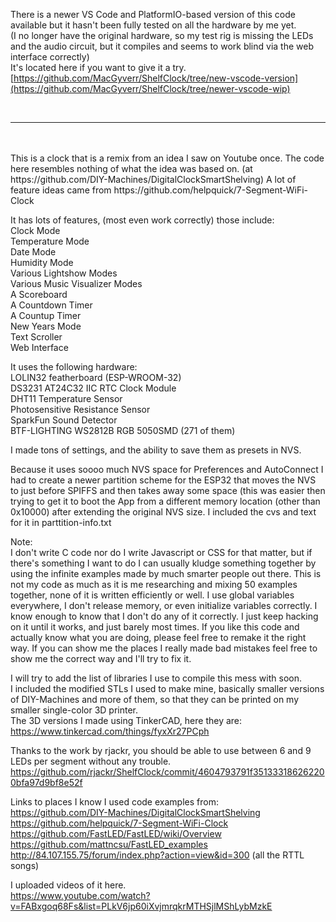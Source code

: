 
There is a newer VS Code and PlatformIO-based version of this code available but it hasn't been fully tested on all the hardware by me yet. <br>(I no longer have the original hardware, so my test rig is missing the LEDs and the audio circuit, but it compiles and seems to work blind via the web interface correctly)<br>
It's located here if you want to give it a try.<br>
[https://github.com/MacGyverr/ShelfClock/tree/new-vscode-version](https://github.com/MacGyverr/ShelfClock/tree/newer-vscode-wip)


<br>

---
  
<br>

<br>
This is a clock that is a remix from an idea I saw on Youtube once. The code here resembles nothing of what the idea was based on. (at https://github.com/DIY-Machines/DigitalClockSmartShelving)
A lot of feature ideas came from https://github.com/helpquick/7-Segment-WiFi-Clock

It has lots of features, (most even work correctly) those include:
<br>
Clock Mode
<br>
Temperature Mode
<br>
Date Mode
<br>
Humidity Mode
<br>
Various Lightshow Modes
<br>
Various Music Visualizer Modes
<br>
A Scoreboard
<br>
A Countdown Timer
<br>
A Countup Timer
<br>
New Years Mode
<br>
Text Scroller
<br>
Web Interface
<br>

It uses the following hardware:
<br>
LOLIN32 featherboard (ESP-WROOM-32)
<br>
DS3231 AT24C32 IIC RTC Clock Module
<br>
DHT11 Temperature Sensor
<br>
Photosensitive Resistance Sensor
<br>
SparkFun Sound Detector
<br>
BTF-LIGHTING WS2812B RGB 5050SMD (271 of them)
<br>

I made tons of settings, and the ability to save them as presets in NVS.

Because it uses soooo much NVS space for Preferences and AutoConnect I had to create a newer partition scheme for the ESP32 that moves the NVS to just before SPIFFS and then takes away some space (this was easier then trying to get it to boot the App from a different memory location (other than 0x10000) after extending the original NVS size. I included the cvs and text for it in parttition-info.txt

Note:
<br>
I don't write C code nor do I write Javascript or CSS for that matter, but if there's something I want to do I can usually kludge something together by using the infinite examples made by much smarter people out there.
This is not my code as much as it is me researching and mixing 50 examples together, none of it is written efficiently or well. I use global variables everywhere, I don't release memory, or even initialize variables correctly. I know enough to know that I don't do any of it correctly.
I just keep hacking on it until it works, and just barely most times.
If you like this code and actually know what you are doing, please feel free to remake it the right way.
If you can show me the places I really made bad mistakes feel free to show me the correct way and I'll try to fix it.

I will try to add the list of libraries I use to compile this mess with soon.
<br>
I included the modified STLs I used to make mine, basically smaller versions of DIY-Machines and more of them, so that they can be printed on my smaller single-color 3D printer.
<br>
The 3D versions I made using TinkerCAD, here they are: https://www.tinkercad.com/things/fyxXr27PCph

Thanks to the work by rjackr, you should be able to use between 6 and 9 LEDs per segment without any trouble.
https://github.com/rjackr/ShelfClock/commit/4604793791f351333186262200bfa97d9bf8e52f

Links to places I know I used code examples from:
<br>
https://github.com/DIY-Machines/DigitalClockSmartShelving
<br>
https://github.com/helpquick/7-Segment-WiFi-Clock
<br>
https://github.com/FastLED/FastLED/wiki/Overview
<br>
https://github.com/mattncsu/FastLED_examples
<br>
http://84.107.155.75/forum/index.php?action=view&id=300  (all the RTTL songs)


I uploaded videos of it here.
<br>
https://www.youtube.com/watch?v=FABxgoq68Fs&list=PLkV6jp60iXvjmrqkrMTHSjlMShLybMzkE
